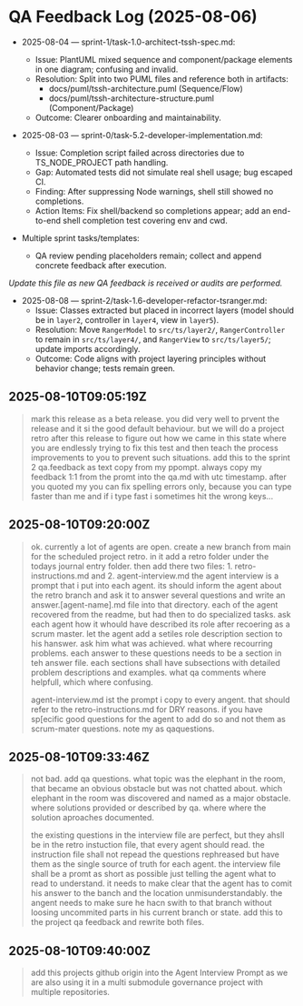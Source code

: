 # QA Feedback Log (2025-08-06)

- 2025-08-04 — sprint-1/task-1.0-architect-tssh-spec.md:
  - Issue: PlantUML mixed sequence and component/package elements in one diagram; confusing and invalid.
  - Resolution: Split into two PUML files and reference both in artifacts:
    - docs/puml/tssh-architecture.puml (Sequence/Flow)
    - docs/puml/tssh-architecture-structure.puml (Component/Package)
  - Outcome: Clearer onboarding and maintainability.

- 2025-08-03 — sprint-0/task-5.2-developer-implementation.md:
  - Issue: Completion script failed across directories due to TS_NODE_PROJECT path handling.
  - Gap: Automated tests did not simulate real shell usage; bug escaped CI.
  - Finding: After suppressing Node warnings, shell still showed no completions.
  - Action Items: Fix shell/backend so completions appear; add an end-to-end shell completion test covering env and cwd.

- Multiple sprint tasks/templates:
  - QA review pending placeholders remain; collect and append concrete feedback after execution.

*Update this file as new QA feedback is received or audits are performed.*

- 2025-08-08 — sprint-2/task-1.6-developer-refactor-tsranger.md:
  - Issue: Classes extracted but placed in incorrect layers (model should be in `layer2`, controller in `layer4`, view in `layer5`).
  - Resolution: Move `RangerModel` to `src/ts/layer2/`, `RangerController` to remain in `src/ts/layer4/`, and `RangerView` to `src/ts/layer5/`; update imports accordingly.
  - Outcome: Code aligns with project layering principles without behavior change; tests remain green.

## 2025-08-10T09:05:19Z
> mark this release as a beta release. you did very well to prvent the release and it si the good default behaviour. but we will do a project retro after this release to figure out how we came in this state where you are endlessly trying to fix this test and then teach the process improvements to you to prevent such situations. add this to the sprint 2 qa.feedback as text copy from my ppompt. always copy my feedback 1:1 from the promt into the qa.md with utc timestamp. after you quoted my you can fix spelling errors only, because you can type faster than me and if i type fast i sometimes hit the wrong keys...

## 2025-08-10T09:20:00Z
> ok. currently a lot of agents are open. create a new branch from main for the scheduled project retro. in it add a retro folder under the todays journal entry folder. then add there two files: 1. retro-instructions.md and 2. agent-interview.md
> the agent interview is a prompt that i put into each agent. its should inform the agent about the retro branch and ask it to answer several questions and write an answer.[agent-name].md file into that directory.
>  each of the agent recovered from the readme, but had then to do specialized tasks. ask each agent how it whould have described its role after recoering as a scrum master. let the agent add a setiles role description section to his hanswer. ask him what was achieved. what where recourring problems. each answer to these questions needs to be a section in teh answer file. each sections shall have subsections with detailed problem descriptions and examples. what qa comments where helpfull, which where confusing.
>
> agent-interview.md ist the prompt i copy to every angent. that should refer to the retro-instructions.md for DRY reasons. if you have sp[ecific good questions for the agent to add do so and not them as scrum-mater questions. note my as qaquestions.

## 2025-08-10T09:33:46Z
> not bad. add  qa questions. what topic was the elephant in the room, that became an obvious obstacle but was not chatted about. which elephant in the room was discovered and named as a major obstacle. where solutions provided or described by qa. where where the solution aproaches documented.
>
> the existing questions in the interview file are perfect, but they ahsll be in the retro instuction file, that every agent should read. the instruction file shall not repead the questions rephreased but have them as the single source of truth for each agent. the interview file shall be a promt as short as possible just telling the agent what to read to understand. it needs to make clear that the agent has to comit his answer to the banch and the location unmisunderstandably. the angent needs to make sure he hacn swith to that branch without loosing uncommited parts in his current branch or state. add this to the project qa feedback and rewrite both files.

## 2025-08-10T09:40:00Z
> add this projects github origin into the Agent Interview Prompt  as we are also using it in a multi submodule governance project with multiple repositories.
